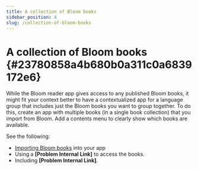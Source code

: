 ```yaml
---
title: A collection of Bloom books
sidebar_position: 4
slug: /collection-of-bloom-books
---
```




# A collection of Bloom books {#23780858a4b680b0a311c0a6839172e6}


While the Bloom reader app gives access to any published Bloom books, it might fit your context better to have a contextualized app for a language group that includes just the Bloom books you want to group together. To do this, create an app with multiple books (in a single book collection) that you import from Bloom. Add a contents menu to clearly show which books are available.


See the following:

- [Importing Bloom books](/bloom-books) into your app
- Using a **[Problem Internal Link]** to access the books.
- Including **[Problem Internal Link]**.
